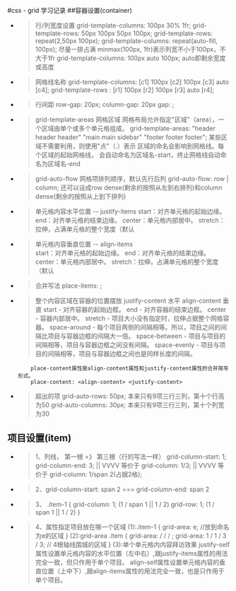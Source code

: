 #css - grid 学习记录
##容器设置(container)  
*	>行/列宽度设置
			grid-template-columns: 100px 30% 1fr;
			grid-template-rows: 50px 100px 50px 100px; 
			grid-template-rows: repeat(2,50px 100px); 
			grid-template-columns: repeat(auto-fill, 100px); 尽量一排占满 
			minmax(100px, 1fr)表示列宽不小于100px，不大于1fr 
			grid-template-columns: 100px auto 100px; auto即剩余宽度或高度 
            
*	>网格线名称
			grid-template-columns: [c1] 100px [c2] 100px [c3] auto [c4];
			grid-template-rows   : [r1] 100px [r2] 100px [r3] auto [r4]; 
            
*	>行间距
                row-gap: 20px;
                column-gap: 20px
                gap: <grid-row-gap> <grid-column-gap>;
            
*	>grid-template-areas 网格区域 
                网格布局允许指定"区域"（area），一个区域由单个或多个单元格组成。
                grid-template-areas: "header header header"
                                     "main main sidebar"
                                     "footer footer footer";
                某些区域不需要利用，则使用"点"（.）表示
                区域的命名会影响到网格线。每个区域的起始网格线，
                会自动命名为区域名-start，终止网格线自动命名为区域名-end
            
*	>grid-auto-flow 网格项排列顺序，默认先行后列
                grid-auto-flow: row  | column;
                还可以设成row dense(剩余的按照从左到右排列)和column dense(剩余的按照从上到下排列)
            
*	>单元格内容水平位置 -- justify-items
                    start：对齐单元格的起始边缘。
                    end：对齐单元格的结束边缘。
                    center：单元格内部居中。
                    stretch：拉伸，占满单元格的整个宽度（默认

*	>单元格内容垂直位置 -- align-items    
                    start：对齐单元格的起始边缘。
                    end：对齐单元格的结束边缘。
                    center：单元格内部居中。
                    stretch：拉伸，占满单元格的整个宽度（默认
                
*	>合并写法
                    place-items: <align-items> <justify-items>;
            
*	>整个内容区域在容器的位置摆放
			justify-content 水平
			align-content   垂直
				start - 对齐容器的起始边框。
				end - 对齐容器的结束边框。
				center - 容器内部居中。
				stretch - 项目大小没有指定时，拉伸占据整个网格容器。
				space-around - 每个项目两侧的间隔相等。所以，项目之间的间隔比项目与容器边框的间隔大一倍。
				space-between - 项目与项目的间隔相等，项目与容器边框之间没有间隔。
				space-evenly - 项目与项目的间隔相等，项目与容器边框之间也是同样长度的间隔。

			place-content属性是align-content属性和justify-content属性的合并简写形式。
			place-content: <align-content> <justify-content>
            
            
*	>超出的项
		grid-auto-rows: 50px;    本来只有9项三行三列，第十个行高为50
		grid-auto-columns: 30px; 本来只有9项三行三列，第十个列宽为30
				
## 项目设置(item) 
			
*	> 1、列线， 第一根 =》 第三根（行的写法一样）
			grid-column-start: 1;
			grid-column-end: 3;
					||
				VVVV  等价于
			grid-column: 1/3;
					||
				VVVV  等价于
			grid-column: 1/span 2(占据2格);
                    
*	>2、grid-column-start: span 2 === grid-column-end: span 2
*	>3、
		.item-1 {
			grid-column: 1; (1 / span 1 || 1 / 2)
			grid-row: 1;    (1 / span 1 || 1 / 2)
		}
*	>4、属性指定项目放在哪一个区域
			(1):.item-1 {
					grid-area: e; //放到命名为e的区域
				}
			(2):grid-area
				.item {
					grid-area: <row-start> / <column-start> / <row-end> / <column-end>;
					grid-area: 1 / 1 / 3 / 3; // 4根轴线围城的区域
				}
			(3):单个单元格内内容拜访效果
				justify-self属性设置单元格内容的水平位置（左中右）,跟justify-items属性的用法完全一致，但只作用于单个项目。
				align-self属性设置单元格内容的垂直位置（上中下）,跟align-items属性的用法完全一致，也是只作用于单个项目。
            
